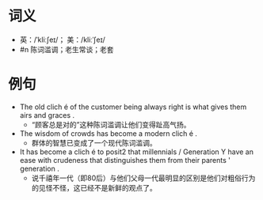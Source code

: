 # 词义
- 英：/ˈkliːʃeɪ/； 美：/kliːˈʃeɪ/
- #n 陈词滥调；老生常谈；老套
# 例句
- The old clich é of the customer being always right is what gives them airs and graces .
	- “顾客总是对的”这种陈词滥调让他们变得趾高气扬。
- The wisdom of crowds has become a modern clich é .
	- 群体的智慧已变成了一个现代陈词滥调。
- It has become a clich é to posit2 that millennials \/ Generation Y have an ease with crudeness that distinguishes them from their parents ' generation .
	- 说千禧年一代（即80后）与他们父母一代最明显的区别是他们对粗俗行为的见怪不怪，这已经不是新鲜的观点了。

